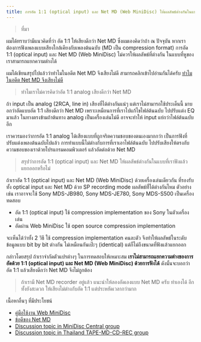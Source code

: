 ```yaml
---
title: การอัด 1:1 (optical input) และ Net MD (Web MiniDisc) ให้ผลลัพธ์ต่างกันในแบบที่เราฟังแล้วแยกออกหรือไม่
---
```


> ที่มา

ผมได้ทราบว่ามีแนวคิดที่ว่า อัด 1:1 ให้เสียงดีกว่า Net MD
ซึ่งผมเองคิดว่าถ้า ณ ปัจจุบัน หากเราต้องการฟังเพลงแบบเสียงใกล้เคียงกับเพลงต้นฉบับ (MD เป็น compression format)
การอัด 1:1 (optical input) และ Net MD (Web MiniDisc) ไม่ควรให้ผลลัพธ์ที่ต่างกัน ในแบบที่หูของเราสามารถแยกความต่างได้

ผมได้เขียนสรุปไปแล้วว่าทำไมในอดีต Net MD จึงเสียงไม่ดี สามารถคลิกเข้าไปอ่านกันได้ครับ [ทำไมในอดีต Net MD จึงเสียงไม่ดี](net-md/why-did-net-md-not-produce-good-sound-quality-in-the-past)


> ทำไมเราไม่ควรคิดว่าอัด 1:1 analog เสียงดีกว่า Net MD

ถ้า input เป็น analog (2RCA, line in) เสียงที่ได้ต่างกันแน่ๆ แต่เราไม่สามารถใช้ประเด็นนี้ มาบอกว่าอัดแบบอัด 1:1 เสียงดีกว่า Net MD เพราะเหมือนการที่เราไปแก้ไขไฟล์ต้นฉบับ ไปปรับแต่ง EQ มาแล้ว ในทางตรงข้ามถ้าต้นทาง analog เป็นเครื่องเล่นไม่ดี อาจจะทำให้ input แย่กว่าไฟล์ต้นฉบับอีก

เราควรมองว่าการอัด 1:1 analog ได้เสียงแบบที่ถูกจริตความชอบของตนเองมากกว่า เป็นการฟังที่ปรับแต่งเพลงต้นฉบับไปแล้ว
การทำแบบนี้ไม่ต่างกับการที่เราเอาไฟล์ต้นฉบับ ไปปรับเสียงให้ตรงกับความชอบของเราด้วยโปรแกรมคอมพิวเตอร์ แล้วอัดต่อด้วย Net MD

> สรุปว่าการอัด 1:1 (optical input) และ Net MD ให้ผลลัพธ์ต่างกันในแบบที่เราฟังแล้วแยกออกหรือไม่

ถ้าเราอัด 1:1 (optical input) และ Net MD (Web MiniDisc) ด้วยเครื่องเล่นเดียวกัน ที่รองรับทั้ง optical input และ Net MD ด้วย SP recording mode ผลลัพธ์ที่่ได้ต่างกันไหม
ตัวอย่างเช่น เราอาจจะใช้ Sony MDS-JB980, Sony MDS-JE780, Sony MDS-S500 เป็นเครื่องทดสอบ

- อัด 1:1 (optical input) ใช้ compression implementation ของ Sony ในตัวเครื่องเล่น
- อัดผ่าน Web MiniDisc ใช้ open source compression implementation

จะเห็นได้ว่าทั้ง 2 วิธี ใช้ compression implementation คนละตัว จึงทำให้ผลลัพธ์ในระดับข้อมูลแบบ bit by bit ต่างกัน ไม่เหมือนกันเป๊ะๆ (identical) แต่ก็ไม่ถึงขนาดที่ฟังแล้วแยกออก

กล่าวโดยสรุป ถ้าเราจำกัดตัวแปรต่างๆ ในการทดสอบให้เหมาะสม **เราไม่สามารถแยกความต่างของการอัดด้วย 1:1 (optical input) และ Net MD (Web MiniDisc) ด้วยการฟังได้**
ดังนั้นจะบอกว่า อัด 1:1 แล้วเสียงดีกว่า Net MD จึงไม่ถูกต้อง


> ถ้าเรามี Net MD recorder อยู่แล้ว แนะนำให้ลองอัดเองแบบ Net MD ครับ ทำเองได้ อีกทั้งยังสะดวก ให้เสียงไม่ต่างกับอัด 1:1 แต่ประหยัดเวลากว่ามาก


เนื้อหาอื่นๆ ที่มีประโยชน์

- [คู่มือใช้งาน Web MiniDisc](/net-md/web-mini-disc-manual)
- [ข้อดีของ Net MD](/net-md/advantages-of-net-md)
- [Discussion topic in MiniDisc Central group](https://www.facebook.com/groups/1172366263130102/posts/1612416652458392)
- [Discussion topic in Thailand TAPE-MD-CD-REC group](https://www.facebook.com/groups/732821726855196/posts/2482735481863803/)
